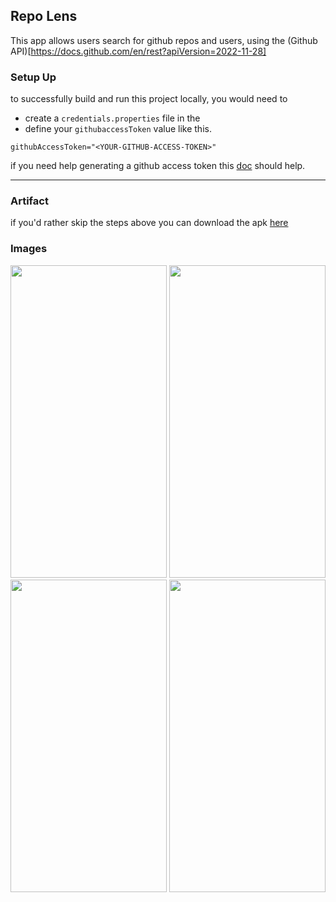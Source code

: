 ## Repo Lens

This app allows users search for github repos and users, using the (Github API)[https://docs.github.com/en/rest?apiVersion=2022-11-28]

### Setup Up

to successfully build and run this project locally, you would need to

- create a `credentials.properties` file in the
- define your `githubaccessToken` value like this.

```properties
githubAccessToken="<YOUR-GITHUB-ACCESS-TOKEN>"
```
if you need help generating a github access token this [doc](https://docs.github.com/en/authentication/keeping-your-account-and-data-secure/managing-your-personal-access-tokens#creating-a-personal-access-token-classic) should help.

-- --

### Artifact

if you'd rather skip the steps above you can download the
apk [here](https://drive.google.com/file/d/1d9pBRcxas1fe0NffhMe88_0Ci7wfg6yt/view?usp=sharing)

### Images

<img src="https://github.com/user-attachments/assets/c27919c6-142e-4264-bbcc-5885a93f5339" width =250, height=500>
<img src="https://github.com/user-attachments/assets/af753abb-1031-492e-9423-80e4971b6923" width =250, height=500>
<img src="https://github.com/user-attachments/assets/b0eed79e-60b3-41ce-94a8-805d4c96efbe" width =250, height=500>
<img src="https://github.com/user-attachments/assets/65afd988-1e03-4284-adf7-155873bb7145" width =250, height=500>
